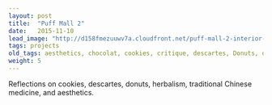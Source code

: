 ```yaml
---
layout: post
title:  "Puff Mall 2"
date:   2015-11-10
lead_image: "http://d158fmezuuwv7a.cloudfront.net/puff-mall-2-interior-20-square.jpg"
tags: projects
old_tags: aesthetics, chocolat, cookies, critique, descartes, Donuts, drawing, experiment, experimental fiction, food fad, handwriting, herb school, herbalism, media studies, New Narrative, novella, on writing, puff mall, sugar, TCM
weight: 5
---
```

Reflections on cookies, descartes, donuts, herbalism, traditional Chinese medicine, and aesthetics.
